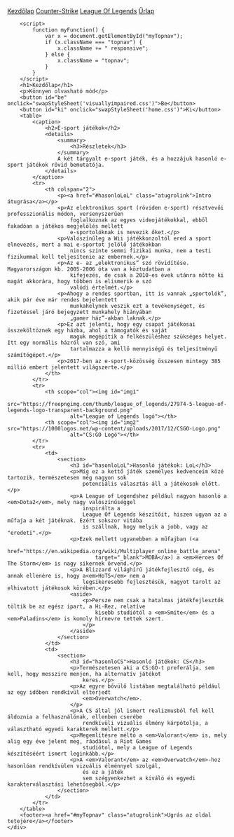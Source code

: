 <!DOCTYPE html>
<html lang="hu">

<head>
    <meta charset="UTF-8">
    <meta name="viewport" content="width=device-width, initial-scale=1.0,user-scalable=yes">
    <title>Felfutó sportunkról - Az e-sportról</title>
    <link id="home" rel="stylesheet" href="home.css">
    <link rel="stylesheet" media="print" href="print.css">
    <link rel="stylesheet" href="https://cdnjs.cloudflare.com/ajax/libs/font-awesome/4.7.0/css/font-awesome.min.css">
    <script>
        function swapStyleSheet(sheet)
        {
          document.getElementById('home').setAttribute('href',sheet);
        }
        </script>
</head>

<body>
    <div class="homebg">
        <div class="topnav" id="myTopnav">
            <nav>
                <a class="active" href="index.html">Kezdőlap</a>
                <a href="cs.html">Counter-Strike</a>
                <a href="lol.html">League Of Legends</a>
                <a href="urlap.html">Űrlap</a>
                <a href="javascript:void(0);" class="icon" onclick="myFunction()">
                    <i class="fa fa-bars fa-lg"></i>
                </a>
            </nav>
        </div>

        <script>
            function myFunction() {
                var x = document.getElementById("myTopnav");
                if (x.className === "topnav") {
                    x.className += " responsive";
                } else {
                    x.className = "topnav";
                }
            }
        </script>
        <h1>Kezdőlap</h1>
        <p>Könnyen olvasható mód</p>
        <button id="be" onclick="swapStyleSheet('visuallyimpaired.css')">Be</button>
        <button id="ki" onclick="swapStyleSheet('home.css')">Ki</button>
        <table>
            <caption>
                <h2>E-sport játékok</h2>
                <details>
                    <summary>
                        <h3>Részletek</h3>
                    </summary>
                    A két tárgyalt e-sport játék, és a hozzájuk hasonló e-sport játékok rövid bemutatója.
                </details>
            </caption>
            <tr>
                <th colspan="2">
                    <p><a href="#hasonloLoL" class="atugrolink">Intro átugrása</a></p>
                    <p>Az elektronikus sport (röviden e-sport) résztvevői professzionális módon, versenyszerűen
                        foglalkoznak az egyes videojátékokkal, ebből fakadóan a játékos megjelölés mellett
                        e-sportolóknak is nevezik őket.</p>
                    <p>Valószínűleg a Wii játékkonzoltól ered a sport elnevezés, mert a mai e-sportot jelölő játékokban
                        nincs szinte semmi fizikai munka, nem a testi fizikummal kell teljesítenie az embernek.</p>
                    <p>Az e- az „elektronikus” szó rövidítése. Magyarországon kb. 2005-2006 óta van a köztudatban a
                        kifejezés, de csak a 2010-es évek utánra nőtte ki magát akkorára, hogy többen is elismerik e szó
                        valódi értelmét.</p>
                    <p>Ahogy a rendes sportban, itt is vannak „sportolók”, akik pár éve már rendes bejelentett
                        munkahelynek veszik ezt a tevékenységet, és fizetéssel járó bejegyzett munkahely hiányában
                        „gamer ház”-akban laknak.</p>
                    <p>Ez azt jelenti, hogy egy csapat játékosai összeköltöznek egy házba, ahol a támogatók és saját
                        maguk megépítik a felkészüléshez szükséges helyet. Itt egy normális házról van szó, ami
                        tartalmazza a kellő mennyiségű és teljesítményű számítógépet.</p>
                    <p>2017-ben az e-sport-közösség összesen mintegy 385 millió embert jelentett világszerte.</p>
                </th>
            </tr>
            <tr>
                <th scope="col"><img id="img1"
                        src="https://freepngimg.com/thumb/league_of_legends/27974-5-league-of-legends-logo-transparent-background.png"
                        alt="League of Legends logó"></th>
                <th scope="col"><img id="img2" src="https://1000logos.net/wp-content/uploads/2017/12/CSGO-Logo.png"
                        alt="CS:GO Logó"></th>
            </tr>
            <tr>
                <td>
                    <section>
                        <h3 id="hasonloLoL">Hasonló játékok: LoL</h3>
                        <p>Míg ez a kettő játék személyes kedvenceim közé tartozik, természetesen még nagyon sok
                            potenciális választás áll a játékosok előtt.</p>
                        <p>A League of Legendshez például nagyon hasonló a <em>Dota2</em>, mely nagy valószínűséggel
                            inspirálta a
                            League Of Legends készítőit, hiszen ugyan az a műfaja a két játéknak. Ezért sokszor vitába
                            is szállnak, hogy melyik a jobb, vagy az "eredeti".</p>
                        <p>Ezek mellett ugyanebben a műfajban (<a
                                href="https://en.wikipedia.org/wiki/Multiplayer_online_battle_arena"
                                target="_blank">MOBA</a>) a <em>Heroes Of The Storm</em> is nagy sikernek örvend.</p>
                        <p>A Blizzard világhírű játékfejlesztő cég, és annak ellenére is, hogy a<em>HoTS</em> nem a
                            legsikeresebb fejlesztésük, nagyot tarolt az elhivatott játékosok körében.</p>
                        <aside>
                            <p>Persze nem csak a hatalmas játékfejlesztők töltik be az egész ipart, a Hi-Rez, relatíve
                                kisebb studiótól a <em>Smite</em> és a <em>Paladins</em> is komoly hírnevre tettek szert.
                            </p>
                        </aside>
                    </section>
                </td>
                <td>
                    <section>
                        <h3 id="hasonloCS">Hasonló játékok: CS</h3>
                        <p>Természetesen aki a CS:GO-t preferálja, sem kell, hogy messzire menjen, ha alternatív játékot
                            keres.</p>
                        <p>Az egyre bővülő listában megtalálható például az egy időben rendkívül elterjedt
                            <em>Overwatch</em>.
                        </p>
                        <p>A CS által jól ismert realizmusból fel kell áldoznia a felhasználónak, ellenben cserébe
                            rendkívüli vizuális élmény kárpótolja, a választható egyedi karakterek mellett.</p>
                        <p>Megemlítésre méltó a <em>Valorant</em> is, mely alig egy éve jelent meg, ráadásul a Riot Games
                            studiótol, mely a League of Legends készítéséért ismert leginkább.</p>
                        <p>A <em>Valorant</em> az <em>Overwatch</em>-hoz hasonlóan rendkívülen vizuális élménnyel szolgál,
                            és ez a játék
                            sem szégyenkezhet a kiváló és egyedi karakterválasztási lehetősegből.</p>
                    </section>
                </td>
            </tr>
        </table>
        <footer><a href="#myTopnav" class="atugrolink">Ugrás az oldal tetejére</a></footer>
    </div>
</body>